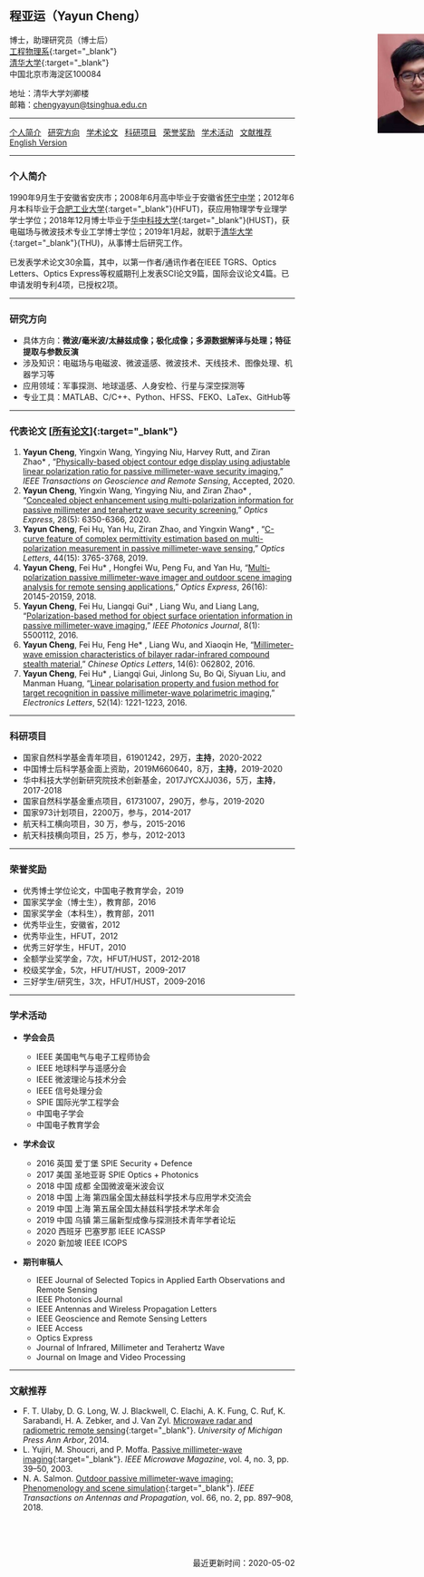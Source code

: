## **程亚运（Yayun Cheng）**
<img style="position:absolute;margin-left:650px" src="/PhotoYayunCheng.jpg" width="140" alt="Photo">

博士，助理研究员（博士后）   
[工程物理系](http://www.ep.tsinghua.edu.cn/){:target="_blank"}  
[清华大学](www.tsinghua.edu.cn){:target="_blank"}  
中国北京市海淀区100084

地址：清华大学刘卿楼  
邮箱：chengyayun@tsinghua.edu.cn  

---
[<u>个人简介</u>](#Biography) &nbsp; [<u>研究方向</u>](#Research) &nbsp; [<u>学术论文</u>](#Publications) &nbsp; [<u>科研项目</u>](#Grants) &nbsp; [<u>荣誉奖励</u>](#Awards) &nbsp; [<u>学术活动</u>](#Activities) &nbsp; [<u>文献推荐</u>](#Refrences) &nbsp; [<u>English Version</u>](README.md)

---
### **个人简介** <span id="Biography"> </span>
1990年9月生于安徽省安庆市；2008年6月高中毕业于安徽省[怀宁中学]()；2012年6月本科毕业于[合肥工业大学](http://www.hfut.edu.cn/){:target="_blank"}(HFUT)，获应用物理学专业理学学士学位；2018年12月博士毕业于[华中科技大学](www.hust.edu.cn){:target="_blank"}(HUST)，获电磁场与微波技术专业工学博士学位；2019年1月起，就职于[清华大学](www.tsinghua.edu.cn){:target="_blank"}(THU)，从事博士后研究工作。

已发表学术论文30余篇，其中，以第一作者/通讯作者在IEEE TGRS、Optics Letters、Optics Express等权威期刊上发表SCI论文9篇，国际会议论文4篇。已申请发明专利4项，已授权2项。

---
### **研究方向** <span id="Research"> </span>
- 具体方向：**微波/毫米波/太赫兹成像；极化成像；多源数据解译与处理；特征提取与参数反演**  
- 涉及知识：电磁场与电磁波、微波遥感、微波技术、天线技术、图像处理、机器学习等
- 应用领域：军事探测、地球遥感、人身安检、行星与深空探测等
- 专业工具：MATLAB、C/C++、Python、HFSS、FEKO、LaTex、GitHub等

<!--### 工作经历
2019.01 – 2021.01 清华大学 博士后 合作导师：赵自然研究员-->
<!-- ### 教育背景
2014.09 – 2018.12  华中科技大学 博士 电磁场与微波技术  
2012.09 – 2014.08  华中科技大学 硕士 电磁场与微波技术  
2008.09 – 2012.06  合肥工业大学 本科 应用物理学 -->

---
### **代表论文** [[<u>所有论文</u>]](Publications.md){:target="_blank"} <span id="Publications"> </span>
1.	**Yayun Cheng**, Yingxin Wang, Yingying Niu, Harvey Rutt, and Ziran Zhao* , “[Physically-based object contour edge display using adjustable linear polarization ratio for passive millimeter-wave security imaging](),” *IEEE Transactions on Geoscience and Remote Sensing*, Accepted, 2020.
2.	**Yayun Cheng**, Yingxin Wang, Yingying Niu, and Ziran Zhao* , “[Concealed object enhancement using multi-polarization information for passive millimeter and terahertz wave security screening](),” *Optics Express*, 28(5): 6350-6366, 2020.
3.	**Yayun Cheng**, Fei Hu, Yan Hu, Ziran Zhao, and Yingxin Wang* , “[C-curve feature of complex permittivity estimation based on multi-polarization measurement in passive millimeter-wave sensing](),” *Optics Letters*, 44(15): 3765-3768, 2019.
4.	**Yayun Cheng**, Fei Hu* , Hongfei Wu, Peng Fu, and Yan Hu, “[Multi-polarization passive millimeter-wave imager and outdoor scene imaging analysis for remote sensing applications](),” *Optics Express*, 26(16): 20145-20159, 2018.
5.	**Yayun Cheng**, Fei Hu, Liangqi Gui* , Liang Wu, and Liang Lang, “[Polarization-based method for object surface orientation information in passive millimeter-wave imaging](),” *IEEE Photonics Journal*, 8(1): 5500112, 2016.
6.	**Yayun Cheng**, Fei Hu, Feng He* , Liang Wu, and Xiaoqin He, “[Millimeter-wave emission characteristics of bilayer radar-infrared compound stealth material](),” *Chinese Optics Letters*, 14(6): 062802, 2016.
7.	**Yayun Cheng**, Fei Hu* , Liangqi Gui, Jinlong Su, Bo Qi, Siyuan Liu, and Manman Huang, “[Linear polarisation property and fusion method for target recognition in passive millimeter-wave polarimetric imaging](),” *Electronics Letters*, 52(14): 1221-1223, 2016.

---
### **科研项目** <span id="Grants"> </span>
- 国家自然科学基金青年项目，61901242，29万，**主持**，2020-2022
- 中国博士后科学基金面上资助，2019M660640，8万，**主持**，2019-2020
- 华中科技大学创新研究院技术创新基金，2017JYCXJJ036，5万，**主持**，2017-2018
- 国家自然科学基金重点项目，61731007，290万，参与，2019-2020
- 国家973计划项目，2200万，参与，2014-2017
- 航天科工横向项目，30 万，参与，2015-2016
- 航天科技横向项目，25 万，参与，2012-2013

---
### **荣誉奖励** <span id="Awards"> </span>
- 优秀博士学位论文，中国电子教育学会，2019
- 国家奖学金（博士生），教育部，2016
- 国家奖学金（本科生），教育部，2011
- 优秀毕业生，安徽省，2012
- 优秀毕业生，HFUT，2012
- 优秀三好学生，HFUT，2010
- 全额学业奖学金，7次，HFUT/HUST，2012-2018
- 校级奖学金，5次，HFUT/HUST，2009-2017
- 三好学生/研究生，3次，HFUT/HUST，2009-2016

---
### **学术活动** <span id="Activities"> </span>
- **学会会员**
  - IEEE 美国电气与电子工程师协会
  - IEEE 地球科学与遥感分会
  - IEEE 微波理论与技术分会
  - IEEE 信号处理分会
  - SPIE 国际光学工程学会
  - 中国电子学会
  - 中国电子教育学会

- **学术会议**
  - 2016 英国 爱丁堡 SPIE Security + Defence
  - 2017 美国 圣地亚哥 SPIE Optics + Photonics
  - 2018 中国 成都 全国微波毫米波会议
  - 2018 中国 上海 第四届全国太赫兹科学技术与应用学术交流会
  - 2019 中国 上海 第五届全国太赫兹科学技术学术年会
  - 2019 中国 乌镇 第三届新型成像与探测技术青年学者论坛
  - 2020 西班牙 巴塞罗那 IEEE ICASSP
  - 2020 新加坡 IEEE ICOPS

- **期刊审稿人**
  - IEEE Journal of Selected Topics in Applied Earth Observations and Remote Sensing
  - lEEE Photonics Journal
  - IEEE Antennas and Wireless Propagation Letters
  - IEEE Geoscience and Remote Sensing Letters
  - IEEE Access
  - Optics Express
  - Journal of Infrared, Millimeter and Terahertz Wave
  - Journal on Image and Video Processing

---
### **文献推荐** <span id="Refrences"> </span>
- F. T. Ulaby, D. G. Long, W. J. Blackwell, C. Elachi, A. K. Fung, C. Ruf, K. Sarabandi, H. A. Zebker, and J. Van Zyl. [Microwave radar and radiometric remote sensing](){:target="_blank"}. *University of Michigan Press Ann Arbor*, 2014.
- L. Yujiri, M. Shoucri, and P. Moffa. [Passive millimeter-wave imaging](){:target="_blank"}. *IEEE Microwave Magazine*, vol. 4, no. 3, pp. 39–50, 2003.
- N. A. Salmon. [Outdoor passive millimeter-wave imaging: Phenomenology and scene simulation](){:target="_blank"}. *IEEE Transactions on Antennas and Propagation*, vol. 66, no. 2, pp. 897–908, 2018.
<br />
<br />
<br />
<p align="right">最近更新时间：2020-05-02</p>
